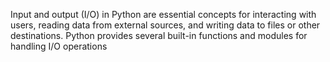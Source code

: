 Input and output (I/O) in Python are essential concepts for interacting with users, reading data from external sources, and writing data to files or other destinations. Python provides several built-in functions and modules for handling I/O operations

